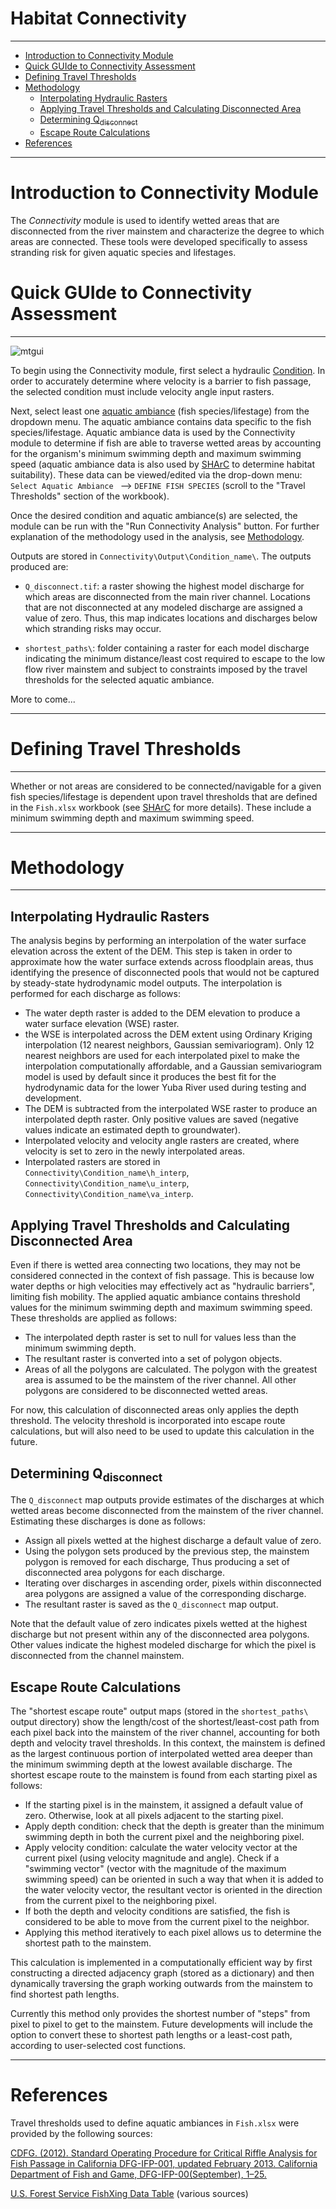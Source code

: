 Habitat Connectivity
====================

***

- [Introduction to Connectivity Module](#intro)
- [Quick GUIde to Connectivity Assessment](#guide)
- [Defining Travel Thresholds](#defining-travel-thresholds)
- [Methodology](#methodology)
  * [Interpolating Hydraulic Rasters](#interpolating-hydraulic-rasters)
  * [Applying Travel Thresholds and Calculating Disconnected Area](#applying-travel-thresholds-and-calculating-disconnected-area)
  * [Determining Q<sub>disconnect</sub>](#determining-qdisconnect)
  * [Escape Route Calculations](#escape-route-calculations)
- [References](#references)

***

# Introduction to Connectivity Module<a name="intro"></a>

The *Connectivity* module is used to identify wetted areas that are disconnected from the river mainstem and characterize the degree to which areas are connected. These tools were developed specifically to assess stranding risk for given aquatic species and lifestages.

# Quick GUIde to Connectivity Assessment<a name="guide"></a>

***

![mtgui](https://github.com/RiverArchitect/Media/raw/master/images/gui_start_connect.PNG)

To begin using the Connectivity module, first select a hydraulic [Condition](Signposts#conditions). In order to accurately determine where velocity is a barrier to fish passage, the selected condition must include velocity angle input rasters.

Next, select least one [aquatic ambiance](SHArC#hefish) (fish species/lifestage) from the dropdown menu. The aquatic ambiance contains data specific to the fish species/lifestage. Aquatic ambiance data is used by the Connectivity module to determine if fish are able to traverse wetted areas by accounting for the organism's minimum swimming depth and maximum swimming speed (aquatic ambiance data is also used by [SHArC](SHArC) to determine habitat suitability). These data can be viewed/edited via the drop-down menu: `Select Aquatic Ambiance `  --> `DEFINE FISH SPECIES` (scroll to the "Travel Thresholds" section of the workbook).

Once the desired condition and aquatic ambiance(s) are selected, the module can be run with the "Run Connectivity Analysis" button. For further explanation of the methodology used in the analysis, see [Methodology](Connectivity#Methodology).

Outputs are stored in `Connectivity\Output\Condition_name\`. The outputs produced are:

- `Q_disconnect.tif`: a raster showing the highest model discharge for which areas are disconnected from the main river channel. Locations that are not disconnected at any modeled discharge are assigned a value of zero. Thus, this map indicates locations and discharges below which stranding risks may occur.

- `shortest_paths\`: folder containing a raster for each model discharge indicating the minimum distance/least cost required to escape to the low flow river mainstem and subject to constraints imposed by the travel thresholds for the selected aquatic ambiance.

More to come...

***

# Defining Travel Thresholds

***

Whether or not areas are considered to be connected/navigable for a given fish species/lifestage is dependent upon travel thresholds that are defined in the `Fish.xlsx` workbook (see [SHArC](SHArC) for more details). These include a minimum swimming depth and maximum swimming speed.

***

# Methodology

***

## Interpolating Hydraulic Rasters

The analysis begins by performing an interpolation of the water surface elevation across the extent of the DEM. This step is taken in order to approximate how the water surface extends across floodplain areas, thus identifying the presence of disconnected pools that would not be captured by steady-state hydrodynamic model outputs. The interpolation is performed for each discharge as follows:

- The water depth raster is added to the DEM elevation to produce a water surface elevation (WSE) raster.
- the WSE is interpolated across the DEM extent using Ordinary Kriging interpolation (12 nearest neighbors, Gaussian semivariogram). Only 12 nearest neighbors are used for each interpolated pixel to make the interpolation computationally affordable, and a Gaussian semivariogram model is used by default since it produces the best fit for the hydrodynamic data for the lower Yuba River used during testing and development.
- The DEM is subtracted from the interpolated WSE raster to produce an interpolated depth raster. Only positive values are saved (negative values indicate an estimated depth to groundwater).
- Interpolated velocity and velocity angle rasters are created, where velocity is set to zero in the newly interpolated areas.
- Interpolated rasters are stored in `Connectivity\Condition_name\h_interp`, `Connectivity\Condition_name\u_interp`, `Connectivity\Condition_name\va_interp`.

## Applying Travel Thresholds and Calculating Disconnected Area

Even if there is wetted area connecting two locations, they may not be considered connected in the context of fish passage. This is because low water depths or high velocities may effectively act as "hydraulic barriers", limiting fish mobility. The applied aquatic ambiance contains threshold values for the minimum swimming depth and maximum swimming speed. These thresholds are applied as follows:

- The interpolated depth raster is set to null for values less than the minimum swimming depth.
- The resultant raster is converted into a set of polygon objects.
- Areas of all the polygons are calculated. The polygon with the greatest area is assumed to be the mainstem of the river channel. All other polygons are considered to be disconnected wetted areas.

For now, this calculation of disconnected areas only applies the depth threshold. The velocity threshold is incorporated into escape route calculations, but will also need to be used to update this calculation in the future.

## Determining Q<sub>disconnect</sub>
  
The `Q_disconnect` map outputs provide estimates of the discharges at which wetted areas become disconnected from the mainstem of the river channel. Estimating these discharges is done as follows:

- Assign all pixels wetted at the highest discharge a default value of zero.
- Using the polygon sets produced by the previous step, the mainstem polygon is removed for each discharge, Thus producing a set of disconnected area polygons for each discharge.
- Iterating over discharges in ascending order, pixels within disconnected area polygons are assigned a value of the corresponding discharge.
- The resultant raster is saved as the `Q_disconnect` map output.

Note that the default value of zero indicates pixels wetted at the highest discharge but not present within any of the disconnected area polygons. Other values indicate the highest modeled discharge for which the pixel is disconnected from the channel mainstem.

## Escape Route Calculations

The "shortest escape route" output maps (stored in the `shortest_paths\` output directory) show the length/cost of the shortest/least-cost path from each pixel back into the mainstem of the river channel, accounting for both depth and velocity travel thresholds. In this context, the mainstem is defined as the largest continuous portion of interpolated wetted area deeper than the minimum swimming depth at the lowest available discharge. The shortest escape route to the mainstem is found from each starting pixel as follows:

- If the starting pixel is in the mainstem, it assigned a default value of zero. Otherwise, look at all pixels adjacent to the starting pixel.
- Apply depth condition: check that the depth is greater than the minimum swimming depth in both the current pixel and the neighboring pixel.
- Apply velocity condition: calculate the water velocity vector at the current pixel (using velocity magnitude and angle). Check if a "swimming vector" (vector with the magnitude of the maximum swimming speed) can be oriented in such a way that when it is added to the water velocity vector, the resultant vector is oriented in the direction from the current pixel to the neighboring pixel.
- If both the depth and velocity conditions are satisfied, the fish is considered to be able to move from the current pixel to the neighbor.
- Applying this method iteratively to each pixel allows us to determine the shortest path to the mainstem.

This calculation is implemented in a computationally efficient way by first constructing a directed adjacency graph (stored as a dictionary) and then dynamically traversing the graph working outwards from the mainstem to find shortest path lengths.

Currently this method only provides the shortest number of "steps" from pixel to pixel to get to the mainstem. Future developments will include the option to convert these to shortest path lengths or a least-cost path, according to user-selected cost functions.

***

# References

Travel thresholds used to define aquatic ambiances in `Fish.xlsx` were provided by the following sources:

[CDFG. (2012). Standard Operating Procedure for Critical Riffle Analysis for Fish Passage in California DFG-IFP-001, updated February 2013. California Department of Fish and Game, DFG-IFP-00(September), 1–25.](https://nrm.dfg.ca.gov/FileHandler.ashx?DocumentID=150377)

[U.S. Forest Service FishXing Data Table](http://www.fsl.orst.edu/geowater/FX3/help/SwimData/swimtable.htm) (various sources)

